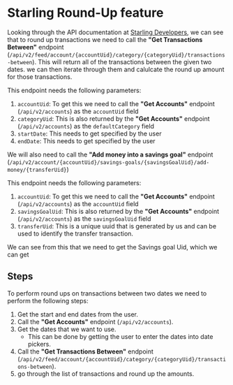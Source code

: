 # Starling Round-Up feature

Looking through the API documentation at [Starling Developers](https://developer.starlingbank.com/), we can see that to
round up transactions we need to call the **"Get Transactions Between"**
endpoint (`/api/v2/feed/account/{accountUid}/category/{categoryUid}/transactions-between`). This will return all of the
transactions between the given two dates. we can then iterate through them and calulcate the round up amount for those
transactions.

This endpoint needs the following parameters:

1. `accountUid`: To get this we need to call the **"Get Accounts"** endpoint (`/api/v2/accounts`) as the `accountUid`
   field
2. `categoryUid`: This is also returned by the **"Get Accounts"** endpoint (`/api/v2/accounts`) as the `defaultCategory`
   field
3. `startDate`: This needs to get specified by the user
4. `endDate`: This needs to get specified by the user

We will also need to call the **"Add money into a savings goal"**
endpoint (`/api/v2/account/{accountUid}/savings-goals/{savingsGoalUid}/add-money/{transferUid}`)

This endpoint needs the following parameters:

1. `accountUid`: To get this we need to call the **"Get Accounts"** endpoint (`/api/v2/accounts`) as the `accountUid`
   field
2. `savingsGoalUid`: This is also returned by the **"Get Accounts"** endpoint (`/api/v2/accounts`) as the
   `savingsGoalUid` field
3. `transferUid`: This is a unique uuid that is generated by us and can be used to identify the transfer transaction.

We can see from this that we need to get the Savings goal Uid, which we can get

## Steps

To perform round ups on transactions between two dates we need to perform the following steps:

1. Get the start and end dates from the user.
2. Call the **"Get Accounts"** endpoint (`/api/v2/accounts`).
3. Get the dates that we want to use.
    * This can be done by getting the user to enter the dates into date pickers.
4. Call the **"Get Transactions Between"**
   endpoint (`/api/v2/feed/account/{accountUid}/category/{categoryUid}/transactions-between`).
5. go through the list of transactions and round up the amounts.